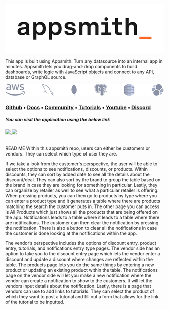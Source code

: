 ![](https://raw.githubusercontent.com/appsmithorg/appsmith/release/static/appsmith_logo_primary.png)

This app is built using Appsmith. Turn any datasource into an internal app in minutes. Appsmith lets you drag-and-drop components to build dashboards, write logic with JavaScript objects and connect to any API, database or GraphQL source.

![](https://raw.githubusercontent.com/appsmithorg/appsmith/release/static/images/integrations.png)

### [Github](https://github.com/appsmithorg/appsmith) • [Docs](https://docs.appsmith.com/?utm_source=github&utm_medium=social&utm_content=appsmith_docs&utm_campaign=null&utm_term=appsmith_docs) • [Community](https://community.appsmith.com/) • [Tutorials](https://github.com/appsmithorg/appsmith/tree/update/readme#tutorials) • [Youtube](https://www.youtube.com/appsmith) • [Discord](https://discord.gg/rBTTVJp)

##### You can visit the application using the below link

###### [![](https://assets.appsmith.com/git-sync/Buttons.svg) ](http://localhost:8080/applications/6620320fe9a216423780fe16/pages/66203210e9a216423780fe1c) [![](https://assets.appsmith.com/git-sync/Buttons2.svg)](http://localhost:8080/applications/6620320fe9a216423780fe16/pages/66203210e9a216423780fe1c/edit)

READ ME
Within this appsmith repo, users can either be customers or vendors. They can select which type of user they are.

If we take a look from the customer's perspective, the user will be able to select the options to see notifications, discounts, or products. Within discounts, they can sort by added date to see all the details about the discount/deal. They can also sort by the brand to group the table based on the brand in case they are looking for something in particular. Lastly, they can organize by retailer as well to see what a particular retailer is offering. When pressing products, you can then go to products by type where you can enter a product type and it generates a table where there are products matching the search the customer puts in. The other page you can access is All Products which just shows all the products that are being offered on the app. Notifications leads to a table where it leads to a table where there are notifications. The customer can then clear the notification by pressing the notification. There is also a button to clear all the notifications in case the customer is done looking at the notifications within the app. 

The vendor’s perspective includes the options of discount entry, product entry, tutorials, and notifications entry type pages. The vendor side has an option to take you to the discount entry page which lets the vendor enter a discount and update a discount where changes are reflected within the table. The products page lets you do the same things by entering a new product or updating an existing product within the table. The notifications page on the vendor side will let you make a new notification where the vendor can create a notification to show to the customers. It will let the vendors input details about the notification. Lastly, there is a page that vendors can use to add links to tutorials. They can select the product of which they want to post a tutorial and fill out a form that allows for the link of the tutorial to be inputted. 
